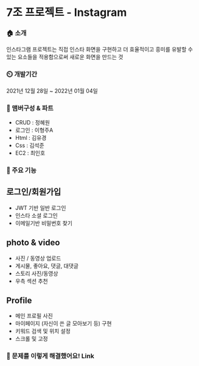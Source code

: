 # 7조 프로젝트 - Instagram

### 🏠 소개
   인스타그램 프로젝트는 직접 인스타 화면을 구현하고 더 효율적이고 흥미를 유발할 수 있는 요소들을 적용함으로써 새로운 화면을 만드는 것


### ⏲️ 개발기간
2021년 12월 28일 ~ 2022년 01월 04일

### 🧙 맴버구성 & 파트
* CRUD : 정혜원
* 로그인 : 이형주A
* Html : 김유경
* Css : 김석준
* EC2 : 최인호

### 📌 주요 기능
## 로그인/회원가입
* JWT 기반 일반 로그인
* 인스타 소셜 로그인
* 이메일기반 비밀번호 찾기

## photo & video
* 사진 / 동영상 업로드
* 게시물, 좋아요, 댓글, 대댓글
* 스토리 사진/동영상
* 우측 섹션 추천

## Profile
* 메인 프로필 사진
* 마이페이지 (자신이 쓴 글 모아보기 등) 구현
* 키워드 검색 및 위치 설정
* 스크롤 및 고정

### 📌 문제를 이렇게 해결했어요! Link

